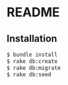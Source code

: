 # README

## Installation

```bash
$ bundle install 
$ rake db:create
$ rake db:migrate
$ rake db:seed
```